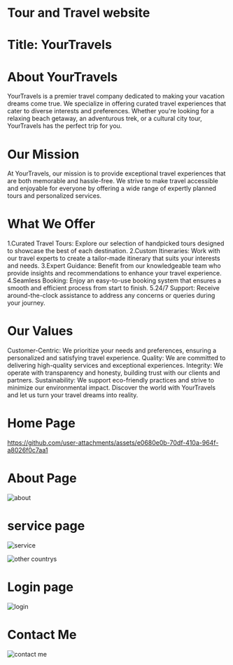 # Tour and Travel website

# Title: YourTravels

# About YourTravels
YourTravels is a premier travel company dedicated to making your vacation dreams come true. 
We specialize in offering curated travel experiences that cater to diverse interests and 
preferences. Whether you're looking for a relaxing beach getaway, an adventurous trek,
or a cultural city tour, YourTravels has the perfect trip for you.

# Our Mission
At YourTravels, our mission is to provide exceptional travel experiences that are both 
memorable and hassle-free. We strive to make travel accessible and enjoyable for everyone 
by offering a wide range of expertly planned tours and personalized services.

# What We Offer
1.Curated Travel Tours: Explore our selection of handpicked tours designed to showcase the best of each destination.
2.Custom Itineraries: Work with our travel experts to create a tailor-made itinerary that suits your interests and needs.
3.Expert Guidance: Benefit from our knowledgeable team who provide insights and recommendations to enhance your travel experience.
4.Seamless Booking: Enjoy an easy-to-use booking system that ensures a smooth and efficient process from start to finish.
5.24/7 Support: Receive around-the-clock assistance to address any concerns or queries during your journey.

# Our Values
Customer-Centric: We prioritize your needs and preferences, ensuring a personalized and satisfying travel experience.
Quality: We are committed to delivering high-quality services and exceptional experiences.
Integrity: We operate with transparency and honesty, building trust with our clients and partners.
Sustainability: We support eco-friendly practices and strive to minimize our environmental impact.
Discover the world with YourTravels and let us turn your travel dreams into reality.

# Home Page
https://github.com/user-attachments/assets/e0680e0b-70df-410a-964f-a8026f0c7aa1

# About Page
![about](https://github.com/user-attachments/assets/13b40483-9679-48f7-b5a4-dda4b1db66ba)

# service page
![service](https://github.com/user-attachments/assets/d7fce8c1-c3ac-4a72-bdbe-c1a15aca7279)

![other countrys](https://github.com/user-attachments/assets/fcee20f6-3e8d-47d8-ba6e-72124f4b39c9)

# Login page
![login](https://github.com/user-attachments/assets/c0088140-479a-4a9e-a05b-806aeda0116b)

# Contact Me
![contact me](https://github.com/user-attachments/assets/d6f14559-e6f4-4390-b474-dcb0db40f9df)
